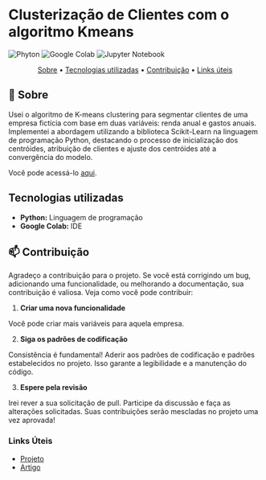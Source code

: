 <h1>Clusterização de Clientes com o algoritmo Kmeans</h1>

[PYTHON]: https://img.shields.io/badge/Python-FFD43B?style=for-the-badge&logo=python&logoColor=blue
[COLAB]: https://img.shields.io/badge/Colab-F9AB00?style=for-the-badge&logo=googlecolab&color=525252
[JUPYTER]: https://img.shields.io/badge/Jupyter-F37626.svg?&style=for-the-badge&logo=Jupyter&logoColor=white

![Phyton][PYTHON]
![Google Colab][COLAB]
![Jupyter Notebook][JUPYTER]

<p align="center">
 <a href="#about">Sobre</a> • 
 <a href="#technologies">Tecnologias utilizadas</a> •
 <a href="#contribute">Contribuição</a> •
 <a href="#links">Links úteis</a> 
</p>

<h2 id="about">📌 Sobre</h2>

Usei o algoritmo de K-means clustering para segmentar clientes de uma empresa fictícia com base em duas variáveis: renda anual e gastos anuais. Implementei a abordagem utilizando a biblioteca Scikit-Learn na linguagem de programação Python, destacando o processo de inicialização dos centróides, atribuição de clientes e ajuste dos centróides até a convergência do modelo.

Você pode acessá-lo [aqui](https://colab.research.google.com/drive/1M_aAXWQcgOmT5G_eYUqj_T5ksr09ppR2?usp=sharing).

<h2 id="technologies">Tecnologias utilizadas</h2>

- **Python:** Linguagem de programação
- **Google Colab:** IDE

<h2 id="contribute">📫 Contribuição</h2>

Agradeço a contribuição para o projeto. Se você está corrigindo um bug, adicionando uma funcionalidade, ou melhorando a documentação, sua contribuição é valiosa. Veja como você pode contribuir:

1. **Criar uma nova funcionalidade**

Você pode criar mais variáveis para aquela empresa.

2. **Siga os padrões de codificação**

Consistência é fundamental! Aderir aos padrões de codificação e padrões estabelecidos no projeto. Isso garante a legibilidade e a manutenção do código.

3. **Espere pela revisão**

Irei rever a sua solicitação de pull. Participe da discussão e faça as alterações solicitadas. Suas contribuições serão mescladas no projeto uma vez aprovada!

<h3 id="links">Links Úteis</h3>

- [Projeto](https://colab.research.google.com/drive/1M_aAXWQcgOmT5G_eYUqj_T5ksr09ppR2?usp=sharing)
- [Artigo](https://www.linkedin.com/feed/update/urn:li:activity:7251697145542549504/)
